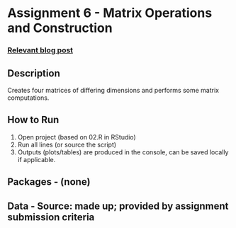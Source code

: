 # Assignment 6 - Matrix Operations and Construction

### [Relevant blog post]()

## Description
Creates four matrices of differing dimensions and performs some matrix computations.

## How to Run
1) Open project (based on 02.R in RStudio)
2) Run all lines (or source the script)
3) Outputs (plots/tables) are produced in the console, can be saved locally if applicable.

## Packages - (none)
## Data - Source: made up; provided by assignment submission criteria
